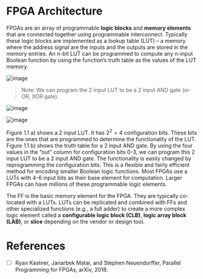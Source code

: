 

# FPGA Architecture

FPGAs are an array of programmable **logic blocks** and **memory elements** that are connected together using programmable interconnect. Typically these logic blocks are implemented as a lookup table (LUT) – a memory where the address signal are the inputs and the outputs are stored in the memory entries. An n-bit LUT can be programmed to compute any n-input Boolean function by using the function’s truth table as the values of the LUT memory.


![image](https://github.com/hcysky/FPGA/assets/64795241/8db5e928-ee5a-404e-af27-1fedc3751e72)

> Note: We can program the 2 input LUT to be a 2 input AND gate (or OR, XOR gate).

![image](https://github.com/hcysky/FPGA/assets/64795241/0c3553eb-6fba-49c8-902a-a4bb89a0753e)

![image](https://github.com/hcysky/FPGA/assets/64795241/4431bebb-318c-466a-bf87-535b21501222)

Figure 1.1 a) shows a 2 input LUT. It has $2^2 = 4$ configuration bits. These bits are the ones that
are programmed to determine the functionality of the LUT. Figure 1.1 b) shows the truth table
for a 2 input AND gate. By using the four values in the “out” column for configuration bits 0-3,
we can program this 2 input LUT to be a 2 input AND gate. The functionality is easily changed
by reprogramming the configuration bits. This is a flexible and fairly efficient method for encoding
smaller Boolean logic functions. Most FPGAs use a LUTs with 4-6 input bits as their base element
for computation. Larger FPGAs can have millions of these programmable logic elements.

The FF is the basic memory element for the FPGA. They are typically co-located with a LUTs. LUTs can be replicated and combined with FFs and other specialized functions (e.g., a full adder) to create a more complex logic element called a **configurable logic block (CLB)**, **logic array block (LAB)**, or **slice** depending on the vendor or design tool.





# References

- [ ] Ryan Kastner, Janarbek Matai, and Stephen Neuendorffer, Parallel Programming for FPGAs, arXiv, 2018.




